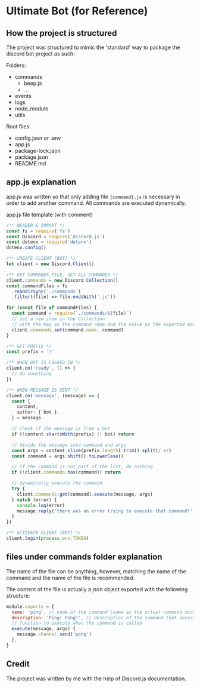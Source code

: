 # Ultimate Bot (for Reference)

## How the project is structured

The project was structured to mimic the 'standard' way to package the discord bot project as such:

Folders:

- commands
  - beep.js
  - ...
- events
- logs
- node_module
- utils

Root files:

- config.json or .env
- app.js
- package-lock.json
- package.json
- README.md

## app.js explanation

app.js was written so that only adding file `{command}.js` is necessary in order to add another command. All commands are executed dynamically.

app.js file template (with comment)

```javascript
/** HEADER & IMPORT */
const fs = require('fs')
const Discord = require('discord.js')
const dotenv = require('dotenv')
dotenv.config()

/** CREATE CLIENT (BOT) */
let client = new Discord.Client()

/** GET COMMANDS FILE, GET ALL COMMANDS */
client.commands = new Discord.Collection()
const commandFiles = fs
  .readdirSync('./commands')
  .filter((file) => file.endsWith('.js'))

for (const file of commandFiles) {
  const command = require(`./commands/${file}`)
  // set a new item in the Collection
  // with the key as the command name and the value as the exported module
  client.commands.set(command.name, command)
}

/** GET PREFIX */
const prefix = '!'

/** WHEN BOT IS LOGGED IN */
client.on('ready', () => {
  // do something
})

/** WHEN MESSAGE IS SENT */
client.on('message', (message) => {
  const {
    content,
    author: { bot },
  } = message

  // check if the message is from a bot
  if (!content.startsWith(prefix) || bot) return

  // divide the message into command and args
  const args = content.slice(prefix.length).trim().split(/ +/)
  const command = args.shift().toLowerCase()

  // if the command is not part of the list, do nothing
  if (!client.commands.has(command)) return

  // dynamically execute the command
  try {
    client.commands.get(command).execute(message, args)
  } catch (error) {
    console.log(error)
    message.reply('there was an error trying to execute that command!')
  }
})

/** ACTIVATE CLIENT (BOT) */
client.login(process.env.TOKEN)
```

## files under commands folder explanation

The name of the file can be anything, however, matching the name of the command and the name of the file is recommended.

The content of the file is actually a json object exported with the following structure:

```javascript
module.exports = {
  name: 'ping', // name of the command (same as the actual command minus the prefix)
  description: 'Ping! Pong!', // description of the command (not necessary)
  // function to execute when the command is called
  execute(message, args) {
    message.channel.send('pong')
  },
}
```

## Credit

The project was written by me with the help of Discord.js documentation.

